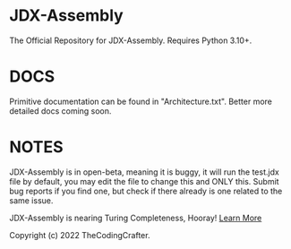 # JDX-Assembly
The Official Repository for JDX-Assembly.
Requires Python 3.10+.

# DOCS
Primitive documentation can be found in "Architecture.txt".
Better more detailed docs coming soon.

# NOTES
JDX-Assembly is in open-beta, meaning it is buggy, it will run the test.jdx file by default, you may edit the file to change this and ONLY this.
Submit bug reports if you find one, but check if there already is one related to the same issue.


JDX-Assembly is nearing Turing Completeness, Hooray! [Learn More](https://en.wikipedia.org/wiki/Turing_completeness)

Copyright (c) 2022 TheCodingCrafter.
